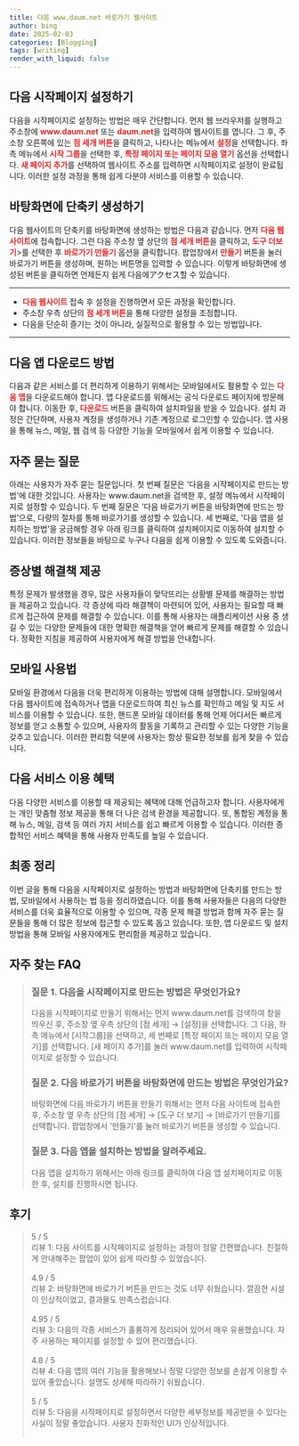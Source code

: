 ```yaml
---
title: 다음 www.daum.net 바로가기 웹사이트
author: bing
date: 2025-02-03
categories: [Blogging]
tags: [writing]
render_with_liquid: false
---
```



<h2 id='다음_시작페이지_설정하기'>다음 시작페이지 설정하기</h2>

<p>다음을 시작페이지로 설정하는 방법은 매우 간단합니다. 먼저 웹 브라우저를 실행하고 주소창에 <b><span style="color: #ee2323;">www.daum.net</span></b> 또는 <b><span style="color: #ee2323;">daum.net</span></b>을 입력하여 웹사이트를 엽니다. 그 후, 주소창 오른쪽에 있는 <b><span style="color: #ee2323;">점 세개 버튼</span></b>을 클릭하고, 나타나는 메뉴에서 <b><span style="color: #ee2323;">설정</span></b>을 선택합니다. 좌측 메뉴에서 <b><span style="color: #ee2323;">시작 그룹</span></b>을 선택한 후, <b><span style="color: #ee2323;">특정 페이지 또는 페이지 모음 열기</span></b> 옵션을 선택합니다. <b><span style="color: #ee2323;">새 페이지 추가</span></b>를 선택하여 웹사이트 주소를 입력하면 시작페이지로 설정이 완료됩니다. 이러한 설정 과정을 통해 쉽게 다분야 서비스를 이용할 수 있습니다.</p>

<h2 id='바탕화면_에_단축키_생성하기'>바탕화면에 단축키 생성하기</h2>

<p>다음 웹사이트의 단축키를 바탕화면에 생성하는 방법은 다음과 같습니다. 먼저 <b><span style="color: #ee2323;">다음 웹사이트</span></b>에 접속합니다. 그런 다음 주소창 옆 상단의 <b><span style="color: #ee2323;">점 세개 버튼</span></b>을 클릭하고, <b><span style="color: #ee2323;">도구 더보기</span></b>>를 선택한 후 <b><span style="color: #ee2323;">바로가기 만들기</span></b> 옵션을 클릭합니다. 팝업창에서 <b><span style="color: #ee2323;">만들기</span></b> 버튼을 눌러 바로가기 버튼을 생성하며, 원하는 버튼명을 입력할 수 있습니다. 이렇게 바탕화면에 생성된 버튼을 클릭하면 언제든지 쉽게 다음에アクセス할 수 있습니다.</p>

<hr />

<ul>
    <li><b><span style="color: #ee2323;">다음 웹사이트</span></b> 접속 후 설정을 진행하면서 모든 과정을 확인합니다.</li>
    <li>주소창 우측 상단의 <b><span style="color: #ee2323;">점 세개 버튼</span></b>을 통해 다양한 설정을 조정합니다.</li>
    <li>다음을 단순히 즐기는 것이 아니라, 실질적으로 활용할 수 있는 방법입니다.</li>
</ul>

<hr />

<h2 id='앱_다운로드_방법'>다음 앱 다운로드 방법</h2>

<p>다음과 같은 서비스를 더 편리하게 이용하기 위해서는 모바일에서도 활용할 수 있는 <b><span style="color: #ee2323;">다음 앱</span></b>을 다운로드해야 합니다. 앱 다운로드를 위해서는 공식 다운로드 페이지에 방문해야 합니다. 이동한 후, <b><span style="color: #ee2323;">다운로드</span></b> 버튼을 클릭하여 설치파일을 받을 수 있습니다. 설치 과정은 간단하며, 사용자 계정을 생성하거나 기존 계정으로 로그인할 수 있습니다. 앱 사용을 통해 뉴스, 메일, 웹 검색 등 다양한 기능을 모바일에서 쉽게 이용할 수 있습니다.</p>

<h2 id='자주_묻는_질문'>자주 묻는 질문</h2>

<p>아래는 사용자가 자주 묻는 질문입니다. 첫 번째 질문은 '다음을 시작페이지로 만드는 방법'에 대한 것입니다. 사용자는 www.daum.net을 검색한 후, 설정 메뉴에서 시작페이지로 설정할 수 있습니다. 두 번째 질문은 '다음 바로가기 버튼을 바탕화면에 만드는 방법'으로, 다량의 절차를 통해 바로가기를 생성할 수 있습니다. 세 번째로, '다음 앱을 설치하는 방법'을 궁금해할 경우 아래 링크를 클릭하여 설치페이지로 이동하여 설치할 수 있습니다. 이러한 정보들을 바탕으로 누구나 다음을 쉽게 이용할 수 있도록 도와줍니다.</p>

<h2 id='증상별_해결책_제공'>증상별 해결책 제공</h2>

<p>특정 문제가 발생했을 경우, 많은 사용자들이 맞닥뜨리는 상황별 문제를 해결하는 방법을 제공하고 있습니다. 각 증상에 따라 해결책이 마련되어 있어, 사용자는 필요할 때 빠르게 접근하여 문제를 해결할 수 있습니다. 이를 통해 사용자는 애플리케이션 사용 중 생길 수 있는 다양한 문제들에 대한 명확한 해결책을 얻어 빠르게 문제를 해결할 수 있습니다. 정확한 지침을 제공하여 사용자에게 해결 방법을 안내합니다.</p>

<h2 id='모바일_사용법'>모바일 사용법</h2>

<p>모바일 환경에서 다음을 더욱 편리하게 이용하는 방법에 대해 설명합니다. 모바일에서 다음 웹사이트에 접속하거나 앱을 다운로드하여 최신 뉴스를 확인하고 메일 및 지도 서비스를 이용할 수 있습니다. 또한, 핸드폰 모바일 데이터를 통해 언제 어디서든 빠르게 정보를 얻고 소통할 수 있으며, 사용자의 활동을 기록하고 관리할 수 있는 다양한 기능을 갖추고 있습니다. 이러한 편리함 덕분에 사용자는 항상 필요한 정보를 쉽게 찾을 수 있습니다.</p>

<h2 id='다음_서비스_이용_혜택'>다음 서비스 이용 혜택</h2>

<p>다음 다양한 서비스를 이용할 때 제공되는 혜택에 대해 언급하고자 합니다. 사용자에게는 개인 맞춤형 정보 제공을 통해 더 나은 검색 환경을 제공합니다. 또, 통합된 계정을 통해 뉴스, 메일, 검색 등 여러 가지 서비스를 쉽고 빠르게 이용할 수 있습니다. 이러한 종합적인 서비스 혜택을 통해 사용자 만족도를 높일 수 있습니다.</p>

<h2 id='최종_정리'>최종 정리</h2>

<p>이번 글을 통해 다음을 시작페이지로 설정하는 방법과 바탕화면에 단축키를 만드는 방법, 모바일에서 사용하는 법 등을 정리하였습니다. 이를 통해 사용자들은 다음의 다양한 서비스를 더욱 효율적으로 이용할 수 있으며, 각종 문제 해결 방법과 함께 자주 묻는 질문들을 통해 더 많은 정보에 접근할 수 있도록 돕고 있습니다. 또한, 앱 다운로드 및 설치 방법을 통해 모바일 사용자에게도 편리함을 제공하고 있습니다.</p>


<h2 id='자주_찾는_FAQ'>자주 찾는 FAQ</h2>
<div itemscope="" itemtype="https://schema.org/FAQPage"> 
<blockquote> 
<div itemscope="" itemprop="mainEntity" itemtype="https://schema.org/Question"> 
<h3 itemprop="name">질문 1. 다음을 시작페이지로 만드는 방법은 무엇인가요?</h3> 
<div itemscope="" itemprop="acceptedAnswer" itemtype="https://schema.org/Answer"> 
<span itemprop="text"> 
<p>다음을 시작페이지로 만들기 위해서는 먼저 www.daum.net를 검색하여 창을 띄우신 후, 주소창 옆 우측 상단의 [점 세개] → [설정]을 선택합니다. 그 다음, 좌측 메뉴에서 [시작그룹]을 선택하고, 세 번째로 [특정 페이지 또는 페이지 모음 열기]를 선택합니다. [새 페이지 추가]를 눌러 www.daum.net를 입력하여 시작페이지로 설정할 수 있습니다.</p> 
</span> 
</div> 
</div> 
<div itemscope="" itemprop="mainEntity" itemtype="https://schema.org/Question"> 
<h3 itemprop="name">질문 2. 다음 바로가기 버튼을 바탕화면에 만드는 방법은 무엇인가요?</h3> 
<div itemscope="" itemprop="acceptedAnswer" itemtype="https://schema.org/Answer"> 
<span itemprop="text"> 
<p>바탕화면에 다음 바로가기 버튼을 만들기 위해서는 먼저 다음 사이트에 접속한 후, 주소창 옆 우측 상단의 [점 세개] → [도구 더 보기] → [바로가기 만들기]를 선택합니다. 팝업창에서 '만들기'를 눌러 바로가기 버튼을 생성할 수 있습니다.</p> 
</span> 
</div> 
</div> 
<div itemscope="" itemprop="mainEntity" itemtype="https://schema.org/Question"> 
<h3 itemprop="name">질문 3. 다음 앱을 설치하는 방법을 알려주세요.</h3> 
<div itemscope="" itemprop="acceptedAnswer" itemtype="https://schema.org/Answer"> 
<span itemprop="text"> 
<p>다음 앱을 설치하기 위해서는 아래 링크를 클릭하여 다음 앱 설치페이지로 이동한 후, 설치를 진행하시면 됩니다.</p> 
</span> 
</div> 
</div> 
</blockquote> 
</div>
<h2 id='후기'>후기</h2>
<div itemscope itemtype="https://schema.org/Product">
  <blockquote>
  <div itemprop="review" itemscope itemtype="https://schema.org/Review">
      <div itemprop="reviewRating" itemscope itemtype="https://schema.org/Rating"> <span itemprop="ratingValue">5</span> / <span itemprop="bestRating">5</span> </div>
      <span itemprop="reviewBody">리뷰 1: 다음 사이트를 시작페이지로 설정하는 과정이 정말 간편했습니다. 친절하게 안내해주는 팝업이 있어 쉽게 따라할 수 있었습니다.</span>
  </div>
  <br>
  <div itemprop="review" itemscope itemtype="https://schema.org/Review">
      <div itemprop="reviewRating" itemscope itemtype="https://schema.org/Rating"> <span itemprop="ratingValue">4.9</span> / <span itemprop="bestRating">5</span> </div>
      <span itemprop="reviewBody">리뷰 2: 바탕화면에 바로가기 버튼을 만드는 것도 너무 쉬웠습니다. 깔끔한 시설이 인상적이었고, 결과물도 만족스럽습니다.</span>
  </div>
  <br>
  <div itemprop="review" itemscope itemtype="https://schema.org/Review">
      <div itemprop="reviewRating" itemscope itemtype="https://schema.org/Rating"> <span itemprop="ratingValue">4.95</span> / <span itemprop="bestRating">5</span> </div>
      <span itemprop="reviewBody">리뷰 3: 다음의 각종 서비스가 훌륭하게 정리되어 있어서 매우 유용했습니다. 자주 사용하는 페이지를 설정할 수 있어 편리했습니다.</span>
  </div>
  <br>
  <div itemprop="review" itemscope itemtype="https://schema.org/Review">
      <div itemprop="reviewRating" itemscope itemtype="https://schema.org/Rating"> <span itemprop="ratingValue">4.8</span> / <span itemprop="bestRating">5</span> </div>
      <span itemprop="reviewBody">리뷰 4: 다음 앱의 여러 기능을 활용해보니 정말 다양한 정보를 손쉽게 이용할 수 있어 좋았습니다. 설명도 상세해 따라하기 쉬웠습니다.</span>
  </div>
  <br>
  <div itemprop="review" itemscope itemtype="https://schema.org/Review">
      <div itemprop="reviewRating" itemscope itemtype="https://schema.org/Rating"> <span itemprop="ratingValue">5</span> / <span itemprop="bestRating">5</span> </div>
      <span itemprop="reviewBody">리뷰 5: 다음을 시작페이지로 설정하면서 다양한 세부정보를 제공받을 수 있다는 사실이 정말 좋았습니다. 사용자 친화적인 UI가 인상적입니다.</span>
  </div>
  <br>
  </blockquote>
</div>
